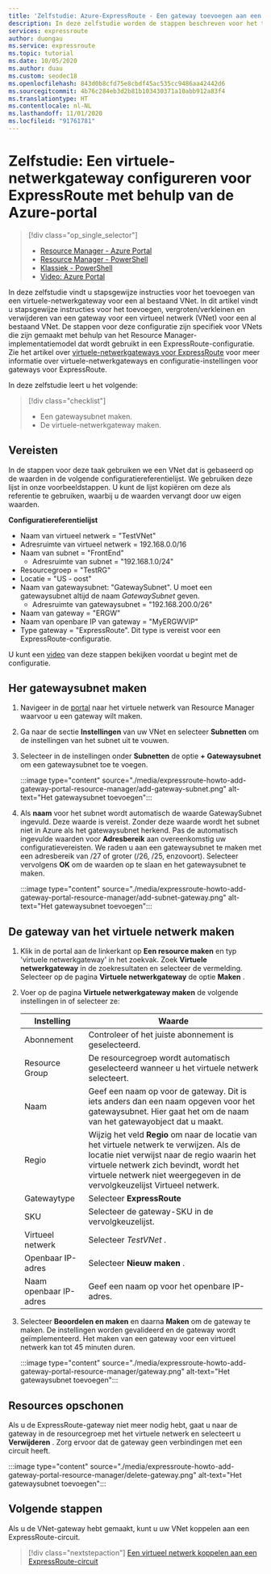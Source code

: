 ```yaml
---
title: 'Zelfstudie: Azure-ExpressRoute - Een gateway toevoegen aan een VNet (Azure-portal)'
description: In deze zelfstudie worden de stappen beschreven voor het toevoegen van een virtuele-netwerkgateway aan een VNet voor ExpressRoute met behulp van de Azure-portal.
services: expressroute
author: duongau
ms.service: expressroute
ms.topic: tutorial
ms.date: 10/05/2020
ms.author: duau
ms.custom: seodec18
ms.openlocfilehash: 843d0b8cfd75e8cbdf45ac535cc9486aa42442d6
ms.sourcegitcommit: 4b76c284eb3d2b81b103430371a10abb912a83f4
ms.translationtype: HT
ms.contentlocale: nl-NL
ms.lasthandoff: 11/01/2020
ms.locfileid: "91761781"
---
```

# <a name="tutorial-configure-a-virtual-network-gateway-for-expressroute-using-the-azure-portal"></a>Zelfstudie: Een virtuele-netwerkgateway configureren voor ExpressRoute met behulp van de Azure-portal
> [!div class="op_single_selector"]
> * [Resource Manager - Azure Portal](expressroute-howto-add-gateway-portal-resource-manager.md)
> * [Resource Manager - PowerShell](expressroute-howto-add-gateway-resource-manager.md)
> * [Klassiek - PowerShell](expressroute-howto-add-gateway-classic.md)
> * [Video: Azure Portal](https://azure.microsoft.com/documentation/videos/azure-expressroute-how-to-create-a-vpn-gateway-for-your-virtual-network)
> 

In deze zelfstudie vindt u stapsgewijze instructies voor het toevoegen van een virtuele-netwerkgateway voor een al bestaand VNet. In dit artikel vindt u stapsgewijze instructies voor het toevoegen, vergroten/verkleinen en verwijderen van een gateway voor een virtueel netwerk (VNet) voor een al bestaand VNet. De stappen voor deze configuratie zijn specifiek voor VNets die zijn gemaakt met behulp van het Resource Manager-implementatiemodel dat wordt gebruikt in een ExpressRoute-configuratie. Zie het artikel over [virtuele-netwerkgateways voor ExpressRoute](expressroute-about-virtual-network-gateways.md) voor meer informatie over virtuele-netwerkgateways en configuratie-instellingen voor gateways voor ExpressRoute. 

In deze zelfstudie leert u het volgende:
> [!div class="checklist"]
> - Een gatewaysubnet maken.
> - De virtuele-netwerkgateway maken.

## <a name="prerequisites"></a>Vereisten

In de stappen voor deze taak gebruiken we een VNet dat is gebaseerd op de waarden in de volgende configuratiereferentielijst. We gebruiken deze lijst in onze voorbeeldstappen. U kunt de lijst kopiëren om deze als referentie te gebruiken, waarbij u de waarden vervangt door uw eigen waarden.

**Configuratiereferentielijst**

* Naam van virtueel netwerk = "TestVNet"
* Adresruimte van virtueel netwerk = 192.168.0.0/16
* Naam van subnet = "FrontEnd" 
    * Adresruimte van subnet = "192.168.1.0/24"
* Resourcegroep = "TestRG"
* Locatie = "US - oost"
* Naam van gatewaysubnet: "GatewaySubnet". U moet een gatewaysubnet altijd de naam *GatewaySubnet* geven.
    * Adresruimte van gatewaysubnet = "192.168.200.0/26"
* Naam van gateway = "ERGW"
* Naam van openbare IP van gateway = "MyERGWVIP"
* Type gateway = "ExpressRoute". Dit type is vereist voor een ExpressRoute-configuratie.

U kunt een [video](https://azure.microsoft.com/documentation/videos/azure-expressroute-how-to-create-a-vpn-gateway-for-your-virtual-network) van deze stappen bekijken voordat u begint met de configuratie.

## <a name="create-the-gateway-subnet"></a>Her gatewaysubnet maken

1. Navigeer in de [portal](https://portal.azure.com) naar het virtuele netwerk van Resource Manager waarvoor u een gateway wilt maken.
1. Ga naar de sectie **Instellingen** van uw VNet en selecteer **Subnetten** om de instellingen van het subnet uit te vouwen.
1. Selecteer in de instellingen onder **Subnetten** de optie **+ Gatewaysubnet** om een gatewaysubnet toe te voegen. 
   
    :::image type="content" source="./media/expressroute-howto-add-gateway-portal-resource-manager/add-gateway-subnet.png" alt-text="Het gatewaysubnet toevoegen":::

1. Als **naam** voor het subnet wordt automatisch de waarde GatewaySubnet ingevuld. Deze waarde is vereist. Zonder deze waarde wordt het subnet niet in Azure als het gatewaysubnet herkend. Pas de automatisch ingevulde waarden voor **Adresbereik** aan overeenkomstig uw configuratievereisten. We raden u aan een gatewaysubnet te maken met een adresbereik van /27 of groter (/26, /25, enzovoort). Selecteer vervolgens **OK** om de waarden op te slaan en het gatewaysubnet te maken.

    :::image type="content" source="./media/expressroute-howto-add-gateway-portal-resource-manager/add-subnet-gateway.png" alt-text="Het gatewaysubnet toevoegen":::

## <a name="create-the-virtual-network-gateway"></a>De gateway van het virtuele netwerk maken

1. Klik in de portal aan de linkerkant op **Een resource maken** en typ 'virtuele netwerkgateway' in het zoekvak. Zoek **Virtuele netwerkgateway** in de zoekresultaten en selecteer de vermelding. Selecteer op de pagina **Virtuele netwerkgateway** de optie **Maken** .
1. Voer op de pagina **Virtuele netwerkgateway maken** de volgende instellingen in of selecteer ze:

    | Instelling | Waarde |
    | --------| ----- |
    | Abonnement | Controleer of het juiste abonnement is geselecteerd. |
    | Resource Group | De resourcegroep wordt automatisch geselecteerd wanneer u het virtuele netwerk selecteert. | 
    | Naam | Geef een naam op voor de gateway. Dit is iets anders dan een naam opgeven voor het gatewaysubnet. Hier gaat het om de naam van het gatewayobject dat u maakt.|
    | Regio | Wijzig het veld **Regio** om naar de locatie van het virtuele netwerk te verwijzen. Als de locatie niet verwijst naar de regio waarin het virtuele netwerk zich bevindt, wordt het virtuele netwerk niet weergegeven in de vervolgkeuzelijst Virtueel netwerk. |
    | Gatewaytype | Selecteer **ExpressRoute**|
    | SKU | Selecteer de gateway-SKU in de vervolgkeuzelijst. |
    | Virtueel netwerk | Selecteer *TestVNet* . |
    | Openbaar IP-adres | Selecteer **Nieuw maken** .|
    | Naam openbaar IP-adres | Geef een naam op voor het openbare IP-adres. |

1. Selecteer **Beoordelen en maken** en daarna **Maken** om de gateway te maken. De instellingen worden gevalideerd en de gateway wordt geïmplementeerd. Het maken van een gateway voor een virtueel netwerk kan tot 45 minuten duren.

    :::image type="content" source="./media/expressroute-howto-add-gateway-portal-resource-manager/gateway.png" alt-text="Het gatewaysubnet toevoegen":::

## <a name="clean-up-resources"></a>Resources opschonen

Als u de ExpressRoute-gateway niet meer nodig hebt, gaat u naar de gateway in de resourcegroep met het virtuele netwerk en selecteert u **Verwijderen** . Zorg ervoor dat de gateway geen verbindingen met een circuit heeft.

:::image type="content" source="./media/expressroute-howto-add-gateway-portal-resource-manager/delete-gateway.png" alt-text="Het gatewaysubnet toevoegen":::

## <a name="next-steps"></a>Volgende stappen
Als u de VNet-gateway hebt gemaakt, kunt u uw VNet koppelen aan een ExpressRoute-circuit. 

> [!div class="nextstepaction"]
> [Een virtueel netwerk koppelen aan een ExpressRoute-circuit](expressroute-howto-linkvnet-portal-resource-manager.md)
